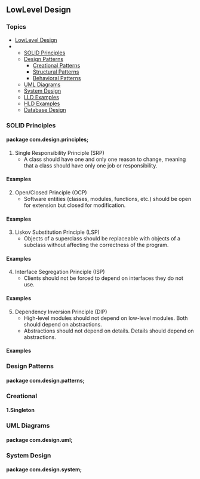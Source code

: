 ## LowLevel Design

### Topics

- [LowLevel Design](#lowlevel-design)
- - [SOLID Principles](#solid-principles)
  - [Design Patterns](#design-patterns)
    - [Creational Patterns](#creational-patterns)
    - [Structural Patterns](#structural-patterns)
    - [Behavioral Patterns](#behavioral-patterns)
  - [UML Diagrams](#uml-diagrams)
  - [System Design](#system-design)
  - [LLD Examples](#lld-examples)
  - [HLD Examples](#hld-examples)
  - [Database Design](#database-design)

### SOLID Principles

#### package com.design.principles;

1. Single Responsibility Principle (SRP)
   - A class should have one and only one reason to change, meaning that a class should have only one job or responsibility.
#### Examples

2. Open/Closed Principle (OCP)
   - Software entities (classes, modules, functions, etc.) should be open for extension but closed for modification.
#### Examples

3. Liskov Substitution Principle (LSP)
   - Objects of a superclass should be replaceable with objects of a subclass without affecting the correctness of the program.
#### Examples

4. Interface Segregation Principle (ISP)
   - Clients should not be forced to depend on interfaces they do not use.
#### Examples

5. Dependency Inversion Principle (DIP)
   - High-level modules should not depend on low-level modules. Both should depend on abstractions.
   - Abstractions should not depend on details. Details should depend on abstractions.
#### Examples

### Design Patterns
#### package com.design.patterns;

### Creational
#### 1.Singleton


### UML Diagrams
#### package com.design.uml;


### System Design
#### package com.design.system;